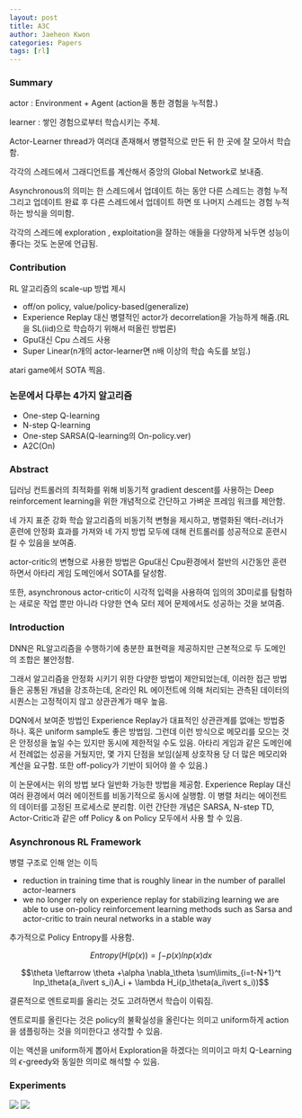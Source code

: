 ```yaml
---
layout: post
title: A3C
author: Jaeheon Kwon
categories: Papers
tags: [rl]
---
```




### Summary

actor : Environment + Agent (action을 통한 경험을 누적함.)

learner : 쌓인 경험으로부터 학습시키는 주체.

Actor-Learner thread가 여러대 존재해서 병렬적으로 만든 뒤 한 곳에 잘 모아서 학습함.

각각의 스레드에서 그래디언트를 계산해서 중앙의 Global Network로 보내줌.

Asynchronous의 의미는 한 스레드에서 업데이트 하는 동안 다른 스레드는 경험 누적 그리고 업데이트 완료 후 다른 스레드에서 업데이트 하면 또 나머지 스레드는 경험 누적하는 방식을 의미함.

각각의 스레드에 exploration , exploitation을 잘하는 애들을 다양하게 놔두면 성능이 좋다는 것도 논문에 언급됨.



### Contribution

RL 알고리즘의 scale-up 방법 제시

- off/on policy, value/policy-based(generalize)
- Experience Replay 대신 병렬적인 actor가 decorrelation을 가능하게 해줌.(RL을 SL(iid)으로 학습하기 위해서 떠올린 방법론)
- Gpu대신 Cpu 스레드 사용
- Super Linear(n개의 actor-learner면 n배 이상의 학습 속도를 보임.)



atari game에서 SOTA 찍음.



### 논문에서 다루는 4가지 알고리즘

- One-step Q-learning
- N-step Q-learning
- One-step SARSA(Q-learning의 On-policy.ver)
- A2C(On)



### Abstract

딥러닝 컨트롤러의 최적화를 위해 비동기적 gradient descent를 사용하는 Deep reinforcement learning을 위한 개념적으로 간단하고 가벼운 프레임 워크를 제안함.

네 가지 표준 강화 학습 알고리즘의 비동기적 변형을 제시하고, 병렬화된 액터-러너가 훈련에 안정화 효과를 가져와 네 가지 방법 모두에 대해 컨트롤러를 성공적으로 훈련시킬 수 있음을 보여줌.

actor-critic의 변형으로 사용한 방법은 Gpu대신 Cpu환경에서 절반의 시간동안 훈련하면서 아타리 게임 도메인에서 SOTA를 달성함.

또한, asynchronous actor-critic이 시각적 입력을 사용하여 임의의 3D미로를 탐험하는 새로운 작업 뿐만 아니라 다양한 연속 모터 제어 문제에서도 성공하는 것을 보여줌.





### Introduction

DNN은 RL알고리즘을 수행하기에 충분한 표현력을 제공하지만 근본적으로 두 도메인의 조합은 불안정함.

그래서 알고리즘을 안정화 시키기 위한 다양한 방법이 제안되었는데, 이러한 접근 방법들은 공통된 개념을 강조하는데, 온라인 RL 에이전트에 의해 처리되는 관측된 데이터의 시퀀스는 고정적이지 않고 상관관계가 매우 높음.

DQN에서 보여준 방법인 Experience Replay가 대표적인 상관관계를 없애는 방법중 하나. 혹은 uniform sample도 좋은 방법임. 그런데 이런 방식으로 메모리를 모으는 것은 안정성을 높일 수는 있지만  동시에 제한적일 수도 있음. 아타리 게임과 같은 도메인에서 전례없는 성공을 거뒀지만, 몇 가지 단점을 보임(실제 상호작용 당 더 많은 메모리와 계산을 요구함. 또한 off-policy가 기반이 되어야 쓸 수 있음.)

이 논문에서는 위의 방법 보다 일반화 가능한 방법을 제공함. Experience Replay 대신 여러 환경에서 여러 에이전트를 비동기적으로 동시에 실행함. 이 병렬 처리는 에이전트의 데이터를 고정된 프로세스로 분리함. 이런 간단한 개념은 SARSA, N-step TD, Actor-Critic과 같은 off Policy & on Policy 모두에서 사용 할 수 있음. 

### Asynchronous RL Framework

병렬 구조로 인해 얻는 이득

- reduction in training time that is roughly linear in the number of parallel actor-learners
- we no longer rely on experience replay for stabilizing learning we are able to use on-policy reinforcement learning methods such as Sarsa and actor-critic to train neural networks in a stable way



추가적으로 Policy Entropy를 사용함.

$$Entropy(H(p(x)) = \int -p(x)lnp(x)dx$$

$$\theta \leftarrow \theta +\alpha \nabla_\theta \sum\limits_{i=t-N+1}^t lnp_\theta(a_i\vert s_i)A_i + \lambda H_i(p_\theta(a_i\vert s_i))$$

결론적으로 엔트로피를 올리는 것도 고려하면서 학습이 이뤄짐.

엔트로피를 올린다는 것은 policy의 불확실성을 올린다는 의미고 uniform하게 action을 샘플링하는 것을 의미한다고 생각할 수 있음.



이는 액션을 uniform하게 뽑아서 Exploration을 하겠다는 의미이고 마치 Q-Learning의 $\epsilon$-greedy와 동일한 의미로 해석할 수 있음.



### Experiments



<img src = "https://del-luna.github.io/images/a3c/0.png">

<img src = "https://del-luna.github.io/images/a3c/1.png">



